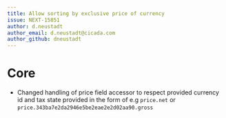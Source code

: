 ```yaml
---
title: Allow sorting by exclusive price of currency
issue: NEXT-15851
author: d.neustadt
author_email: d.neustadt@cicada.com 
author_github: dneustadt
---
```

# Core
* Changed handling of price field accessor to respect provided currency id and tax state provided in the form of e.g `price.net` or `price.343ba7e2da2946e5be2eae2e2d02aa90.gross`
